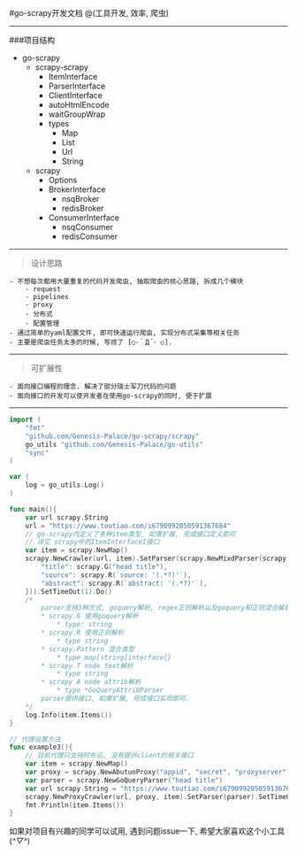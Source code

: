 #go-scrapy开发文档
@(工具开发, 效率, 爬虫)

-------
###项目结构
- go-scrapy
	- scrapy-scrapy
		- ItemInterface
		- ParserInterface
		- ClientInterface
		- autoHtmlEncode
		- waitGroupWrap
		- types
			- Map
			- List
			- Url
			- String
	- scrapy
		- Options
		- BrokerInterface
			- nsqBroker
			- redisBroker
		- ConsumerInterface
			- nsqConsumer
			- redisConsumer 

-----
>设计思路

	- 不想每次都用大量重复的代码开发爬虫, 抽取爬虫的核心思路, 拆成几个模块
		- request
		- pipelines
		- proxy
		- 分布式
		- 配置管理
	- 通过简单的yaml配置文件, 即可快速运行爬虫, 实现分布式采集等相关任务
	- 主要是爬虫任务太多的时候, 写烦了 [○･｀Д´･ ○].

----

>可扩展性

	- 面向接口编程的理念. 解决了部分瑞士军刀代码的问题
	- 面向接口的开发可以使开发者在使用go-scrapy的同时, 便于扩展

---

```go
import (
	"fmt"
	"github.com/Genesis-Palace/go-scrapy/scrapy"
	go_utils "github.com/Genesis-Palace/go-utils"
	"sync"
)

var (
	log = go_utils.Log()
)

func main(){
	var url scrapy.String
	url = "https://www.toutiao.com/i6790992050591367684"
	// go-scrapy内定义了多种item类型, 如需扩展, 完成接口定义即可
	// 详见 scrapy中的ItemInterfaceI接口
	var item = scrapy.NewMap()
	scrapy.NewCrawler(url, item).SetParser(scrapy.NewMixdParser(scrapy.Pattern{
		"title": scrapy.G("head title"),
		"source": scrapy.R(`source: '(.*?)'`),
		"abstract": scrapy.R(`abstract: '(.*?)'`),
	})).SetTimeOut(1).Do()
	/* 
		parser支持3种方式, goquery解析, regex正则解析以及goquery和正则混合解析的方式.
		* scrapy.G 使用goquery解析
			* type: string
		* scrapy.R 使用正则解析
			* type string
		* scrapy.Pattern 混合类型
			* type map[string]interface{}
        * scrapy.T node text解析
            * type string
        * scrapy A node attrib解析
            * type *GoQueryAttribParser
		parser提供接口, 如需扩展, 完成接口实现即可.
	*/
	log.Info(item.Items())
}
```

```go
// 代理设置方法
func example3(){
	// 目前代理只支持阿布云. 没有提供client的相关接口
	var item = scrapy.NewMap()
	var proxy = scrapy.NewAbutunProxy("appid", "secret", "proxyserver")
	var parser = scrapy.NewGoQueryParser("head title")
	var url scrapy.String = "https://www.toutiao.com/i6790992050591367684"
	scrapy.NewProxyCrawler(url, proxy, item).SetParser(parser).SetTimeOut(1).Do()
	fmt.Println(item.Items())
}
```

如果对项目有兴趣的同学可以试用, 遇到问题issue一下,  希望大家喜欢这个小工具(*^▽^*)